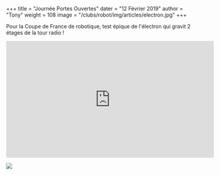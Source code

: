 +++
title = "Journée Portes Ouvertes"
dater = "12 Février 2019"
author = "Tony"
weight = 108
image = "/clubs/robot/img/articles/electron.jpg"
+++

<p>
	Pour la Coupe de France de robotique, test épique de l'électron qui gravit 2 étages de la tour radio !  </p>

<iframe width="560" height="315" src="https://www.youtube.com/embed/g2CKClyCgq4" frameborder="0" allow="accelerometer; autoplay; encrypted-media; gyroscope; picture-in-picture" allowfullscreen></iframe>

<p>	<img src="/clubs/robot/img/articles/electron.jpg"/></p>
